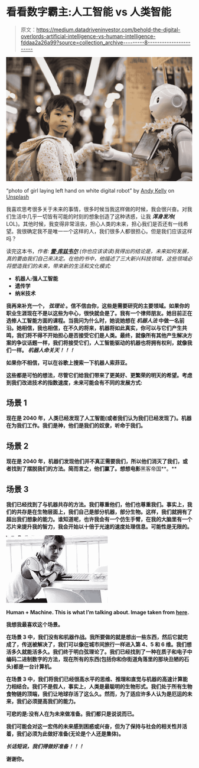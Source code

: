 # 看看数字霸主:人工智能 vs 人类智能

> 原文：<https://medium.datadriveninvestor.com/behold-the-digital-overlords-artificial-intelligence-vs-human-intelligence-fddaa2a26a99?source=collection_archive---------8----------------------->

![](img/14477adb182ac884457926ef62f16020.png)

“photo of girl laying left hand on white digital robot” by [Andy Kelly](https://unsplash.com/@askkell?utm_source=medium&utm_medium=referral) on [Unsplash](https://unsplash.com?utm_source=medium&utm_medium=referral)

我喜欢思考很多关于未来的事情，很多时候当我这样做的时候，我会很兴奋。对我们生活中几乎一切皆有可能的时刻的想象创造了这种诱惑，让我 ***浑身发冷(*** LOL)。其他时候，我变得非常沮丧，担心人类的未来，担心我们是否还有一线希望。我很确定我不是唯一一个这样的人，我们很多人都很担心。但是我们应该这样吗？

读完这本书，[](https://www.amazon.com/Singularity-Near-Humans-Transcend-Biology/dp/0143037889/ref=sr_1_1?ie=UTF8&qid=1538917052&sr=8-1&keywords=the+singularity+is+near+ray+kurzweil&dpID=51TQ%252Bkx5hKL&preST=_SY344_BO1,204,203,200_QL70_&dpSrc=srch)*作者: [***雷·库兹韦尔***](https://en.wikipedia.org/wiki/Ray_Kurzweil) (你也应该读读)*我得出的结论是，未来如何发展，真的要由我们自己来决定。在他的书中，他描述了三大新兴科技领域，这些领域必将塑造我们的未来，带来新的生活和文化模式:**

*   **机器人:强人工智能**
*   **遗传学**
*   **纳米技术**

**我再来补充一个， ***弦理论*** 。信不信由你，这些是需要研究的主要领域。如果你的职业生涯现在不是以这些为中心，很快就会是了。我有一个律师朋友。她目前正在选修人工智能方面的课程。当我问为什么时，她说她想在 ***机器人法*** 中做一名前沿。她相信，我也相信，在不久的将来，机器将如此真实，你可以与它们产生共鸣，我们将不得不开始担心是否接受它们是人类。最终，就像所有其他产生解决方案的争议话题一样，我们将接受它们，人工智能驱动的机器也将拥有权利，就像我们一样。 ***机器人命关天！！！*****

**如果你不相信，可以在谷歌上搜索一下机器人索菲亚。**

**这些都是可怕的想法，尽管它们给我们带来了更美好、更繁荣的明天的希望。考虑到我们改进技术的指数速度，未来可能会有不同的发展方式:**

## **场景 1**

**现在是 2040 年，人类已经发现了人工智能(或者我们认为我们已经发现了)。机器在为我们工作。我们是神，他们是我们的奴隶，听命于我们。**

## **场景 2**

**现在是 2040 年，机器们发现他们并不真正需要我们，所以他们消灭了我们，或者找到了摆脱我们的方法。简而言之，他们赢了。想想电影**黑客帝国**。**

## **场景 3**

**我们已经找到了与机器共存的方法。我们尊重他们，他们也尊重我们。事实上，我们的共存是在生物层面上，我们自己是部分机器，部分生物。这样，我们就拥有了超出我们想象的能力。谁知道呢，也许我会有一个仿生手臂，在我的大脑里有一个芯片来提升我的智力，我会开始以十倍于光速的速度处理信息。可能性是无限的。**

**![](img/9b4af08a212c86131da39ce4863a8b36.png)**

**Human + Machine. This is what I’m talking about. Image taken from [here](https://suxc75rb44-flywheel.netdna-ssl.com/wp-content/uploads/2017/03/teens-629046_1280.jpg).**

**我想我最喜欢这个场景。**

**在场景 3 中，我们没有和机器作战。我所要做的就是想出一些东西，然后它就完成了，传送被解决了，我们可以像在城市间旅行一样进入第 4、5 和 6 维。我们想活多久就能活多久。我们终于明白弦理论了。我们已经找到了一种在质子和电子中编码二进制数字的方法，现在所有的东西(包括你和你街道角落里的那块丑陋的石头)都是一台计算机。**

**在场景 3 中，我们将我们已经很高水平的思维、推理和直觉与机器的高速计算能力相结合。我们不是假人，事实上，人类是最聪明的生物形式。我们处于所有生物食物链的顶端，我们让地球存活了这么久。然而，为了适应许多人认为是厄运的未来，我们必须提高我们的能力。**

**可悲的是:没有人在为未来做准备。我们都只是说说而已。**

**我们可能会对这一宏伟的未来感到困惑或兴奋，但为了保持与社会的相关性并活着，我们必须为此做好准备(无论是个人还是集体)。**

*****长话短说，我们得做好准备！！！*****

**谢谢你。**